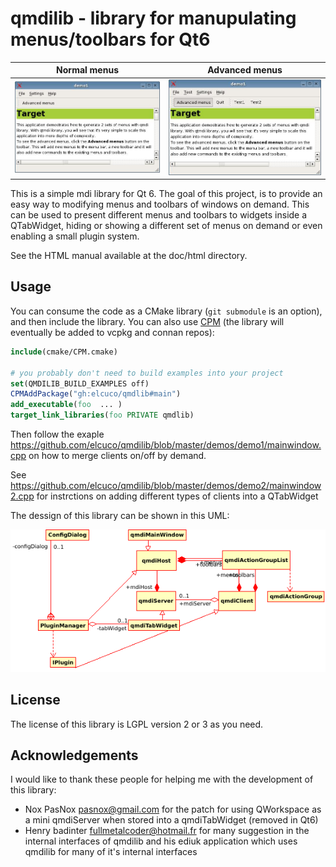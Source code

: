 # qmdilib - library for manupulating menus/toolbars for Qt6

|          Normal menus          |          Advanced menus          |
| :----------------------------: | :------------------------------: |
| ![Normal](doc/adv-menus-1.jpg) | ![Extended](doc/adv-menus-2.jpg) |

This is a simple mdi library for Qt 6. The goal of this project,
is to provide an easy way to modifying menus and toolbars of windows
on demand. This can be used to present different menus and toolbars to
widgets inside a QTabWidget, hiding or showing a different set of menus
on demand or even enabling a small plugin system.

See the HTML manual available at the doc/html directory.

## Usage

You can consume the code as a CMake library (`git submodule` is an option), and then 
include the library. You can also use [CPM](https://github.com/cpm-cmake/CPM.cmake) (the library will eventually be added to
vcpkg and connan repos):

``` CMake
include(cmake/CPM.cmake)

# you probably don't need to build examples into your project
set(QMDILIB_BUILD_EXAMPLES off)
CPMAddPackage("gh:elcuco/qmdlib#main")
add_executable(foo  ... )
target_link_libraries(foo PRIVATE qmdlib)
```

Then follow the exaple https://github.com/elcuco/qmdilib/blob/master/demos/demo1/mainwindow.cpp 
on how to merge clients on/off by demand. 

See https://github.com/elcuco/qmdilib/blob/master/demos/demo2/mainwindow2.cpp 
for instrctions on adding different types of clients into a QTabWidget

The dessign of this library can be shown in this UML:

![UML view](doc/qmdilib_basic_view.png)


## License
The license of this library is LGPL version 2 or 3 as you need.

## Acknowledgements
I would like to thank these people for helping me with the development of this
library:

 * Nox PasNox <pasnox@gmail.com> for the patch for using QWorkspace as a mini
   qmdiServer when stored into a qmdiTabWidget (removed in Qt6)
 * Henry badinter <fullmetalcoder@hotmail.fr> for many suggestion in the 
   internal interfaces of qmdilib and his ediuk application which uses qmdilib 
   for many of it's internal interfaces

